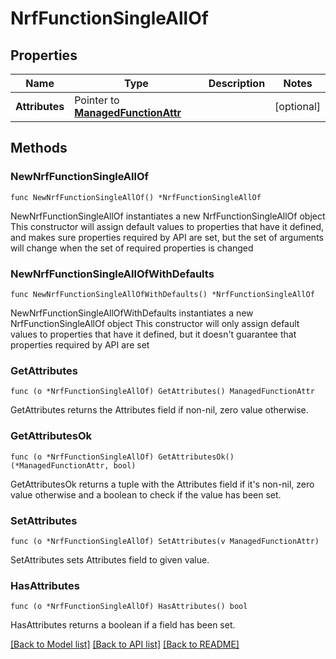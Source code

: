 # NrfFunctionSingleAllOf

## Properties

Name | Type | Description | Notes
------------ | ------------- | ------------- | -------------
**Attributes** | Pointer to [**ManagedFunctionAttr**](ManagedFunction-Attr.md) |  | [optional] 

## Methods

### NewNrfFunctionSingleAllOf

`func NewNrfFunctionSingleAllOf() *NrfFunctionSingleAllOf`

NewNrfFunctionSingleAllOf instantiates a new NrfFunctionSingleAllOf object
This constructor will assign default values to properties that have it defined,
and makes sure properties required by API are set, but the set of arguments
will change when the set of required properties is changed

### NewNrfFunctionSingleAllOfWithDefaults

`func NewNrfFunctionSingleAllOfWithDefaults() *NrfFunctionSingleAllOf`

NewNrfFunctionSingleAllOfWithDefaults instantiates a new NrfFunctionSingleAllOf object
This constructor will only assign default values to properties that have it defined,
but it doesn't guarantee that properties required by API are set

### GetAttributes

`func (o *NrfFunctionSingleAllOf) GetAttributes() ManagedFunctionAttr`

GetAttributes returns the Attributes field if non-nil, zero value otherwise.

### GetAttributesOk

`func (o *NrfFunctionSingleAllOf) GetAttributesOk() (*ManagedFunctionAttr, bool)`

GetAttributesOk returns a tuple with the Attributes field if it's non-nil, zero value otherwise
and a boolean to check if the value has been set.

### SetAttributes

`func (o *NrfFunctionSingleAllOf) SetAttributes(v ManagedFunctionAttr)`

SetAttributes sets Attributes field to given value.

### HasAttributes

`func (o *NrfFunctionSingleAllOf) HasAttributes() bool`

HasAttributes returns a boolean if a field has been set.


[[Back to Model list]](../README.md#documentation-for-models) [[Back to API list]](../README.md#documentation-for-api-endpoints) [[Back to README]](../README.md)


